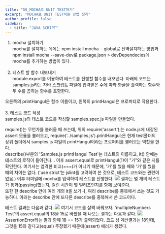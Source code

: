 ```yaml
---
title: "59_MOCHA로 UNIT TEST하기"
excerpt: "MOCHA로 UNIT TEST하는 방법 정리"
author_profile: false
sidebar:
  - title: "JAVA SCRIPT"
---
```

1. mocha 설치하기<br>
mocha를 설치하는 데에는 npm install mocha --global로 전역설치하는 방법과 npm install mocha --save-dev로 
package.json &gt; devDependecies에 mocha를 추가하는 방법이 있다.<br><br>
2. 테스트 할 함수 내보내기<br>
module.export를 이용하여 테스트를 진행할 함수를 내보낸다. 아래의 코드는 samples.js라는 자바 스크립트 파일에
입력받은 수에 따라 한글을 출력하는 함수와 두 수를 곱하는 함수를 포함한다.
<script src="https://gist.github.com/nyj001012/a2a03ea0bbff5a35dc2f7fff3b46c677.js"></script>
오른쪽의 printHangul은 함수 이름이고, 왼쪽의 printHangul은 프로퍼티로 작용한다.<br><br>
3. 테스트 코드 작성<br>
samples.js의 테스트 코드를 작성할 samples.spec.js 파일을 만들었다.
<script src="https://gist.github.com/nyj001012/f3c488eeea7874c1321ae9ed5fef3c7c.js"></script>
require()는 무언가를 불러올 때 쓰는데, 위의 require('assert');는 node.js에 내장된 assert 모듈을 불러오고, 
require('../samples.js').printHangul;은 현재 test폴더의 상위 폴더에서 samples.js 파일의 printHangul이라는 프로퍼티를
불러오는 역할을 한다.<br>
describe()부분의 'Samples.js printHangul Test'는 테스트의 이름이고, it() 안에는 테스트의 로직이 들어간다. .
이후 assert.equal로 printHangul(1)이 "가"와 같은 지를 확인한다. 여기서는 엄격한 비교(===)가 아니기 때문에, '가'를 썼을 때와 
'가'를 썼을 때의 차이는 없다. ('use strict'는 jslint를 고려하여 쓴 것으로, 테스트 코드와는 관련이 없음.)
이후 터미널에 mocha를 입력하여 테스트를 진행한다.
![](https://github.com/nyj001012/nyj001012.github.io/blob/master/mocha_test_01.png?raw=true)
결과는 몇 개의 테스트가 통과(passing)했는지, 걸린 시간이 몇 밀리초인지를 함께 보여준다.<br>
또한 한 describe 안에 여러 개의 it을 쓰거나, 여러 describe를 중복해서 쓰는 것도 가능하다.
아래는 describe 안에 또다른 describe를 중복해서 쓴 코드이다.
<script src="https://gist.github.com/nyj001012/1ffc3c9f70b255c083122d56f7e11a03.js"></script>
테스트 결과는 다음과 같다.
![](https://github.com/nyj001012/nyj001012.github.io/blob/master/mocha_test_02.png?raw=true)
여기서 코드를 살짝 바꿔보자. 'multipleNumbers Test'의 assert.equal의 18을 15로 바꿨을 때 나오는 결과는 다음과 같다.
![](https://github.com/nyj001012/nyj001012.github.io/blob/master/mocha_test_03.png?raw=true)
AssertionError라는 말과 함께 18 == 15가 출력되었다. 코드 상 계산결과는 18인데, 그것을 15와 같다고(equal)
주장했기 때문에(assert) 에러가 생겼다.
